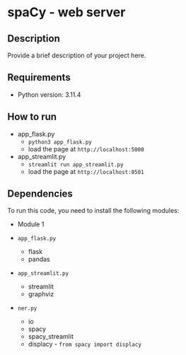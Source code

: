 # spaCy - web server

## Description
Provide a brief description of your project here.

## Requirements
- Python version: 3.11.4

## How to run
- app_flask.py
  - `python3 app_flask.py`
  - load the page at `http://localhost:5000`
- app_streamlit.py 
  - `streamlit run app_streamlit.py`
  - load the page at `http://localhost:8501`


## Dependencies
To run this code, you need to install the following modules:
- Module 1

- `app_flask.py`
  - flask
  - pandas

- `app_streamlit.py`
  - streamlit
  - graphviz

- `ner.py`
  - io
  - spacy
  - spacy_streamlit
  - displacy - `from spacy import displacy`
